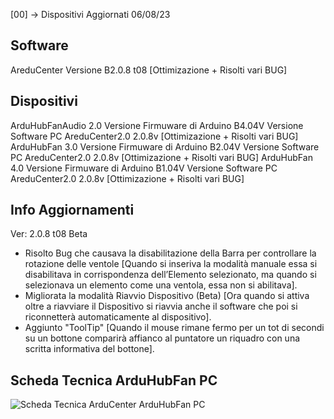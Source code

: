 [00] -> Dispositivi Aggiornati  06/08/23  

## Software
AreduCenter  Versione B2.0.8 t08 [Ottimizazione + Risolti vari BUG]  

## Dispositivi                               
ArduHubFanAudio 2.0 Versione Firmuware di Arduino B4.04V Versione Software PC AreduCenter2.0 2.0.8v [Ottimizazione + Risolti vari BUG]
     ArduHubFan 3.0 Versione Firmuware di Arduino B2.04V Versione Software PC AreduCenter2.0 2.0.8v [Ottimizazione + Risolti vari BUG]
     ArduHubFan 4.0 Versione Firmuware di Arduino B1.04V Versione Software PC AreduCenter2.0 2.0.8v [Ottimizazione + Risolti vari BUG]

## Info Aggiornamenti
Ver: 2.0.8 t08 Beta
- Risolto Bug che causava la disabilitazione della Barra per controllare la rotazione delle ventole [Quando si inseriva la modalità manuale essa si disabilitava in corrispondenza dell’Elemento selezionato, ma quando si selezionava un elemento come una ventola, essa non si abilitava].
- Migliorata la modalità Riavvio Dispositivo (Beta) [Ora quando si attiva oltre a riavviare il Dispositivo si riavvia anche il software che poi si riconnetterà automaticamente al dispositivo].
- Aggiunto "ToolTip" [Quando il mouse rimane fermo per un tot di secondi su un bottone comparirà affianco al puntatore un riquadro con una scritta informativa del bottone].

## Scheda Tecnica ArduHubFan PC
![Scheda Tecnica ArduCenter ArduHubFan PC](https://user-images.githubusercontent.com/76437833/226737407-9d30d4f6-7207-4f55-8824-64b31325b2ff.png)

